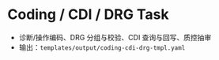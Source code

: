 # Coding / CDI / DRG Task

- 诊断/操作编码、DRG 分组与校验、CDI 查询与回写、质控抽审
- 输出：`templates/output/coding-cdi-drg-tmpl.yaml`
